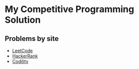# My Competitive Programming Solution

## Problems by site

* [LeetCode](leetcode/)
* [HackerRank](hackerrank/)
* [Codility](codility/)
